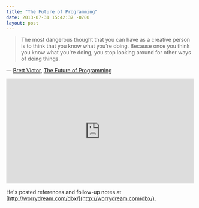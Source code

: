 ```yaml
--- 
title: "The Future of Programming"
date: 2013-07-31 15:42:37 -0700
layout: post
---
```


> The most dangerous thought that you can have as a creative person is to think that you know what you're doing. Because once you think you know what you're doing, you stop looking around for other ways of doing things.

— <a href="http://worrydream.com">Brett Victor</a>, <a href="http://vimeo.com/71278954">The Future of Programming</a>

<iframe src="http://player.vimeo.com/video/71278954?title=0&amp;byline=0&amp;portrait=0" width="500" height="281" frameborder="0" webkitAllowFullScreen mozallowfullscreen allowFullScreen></iframe>

He's posted references and follow-up notes at [http://worrydream.com/dbx/](http://worrydream.com/dbx/).
